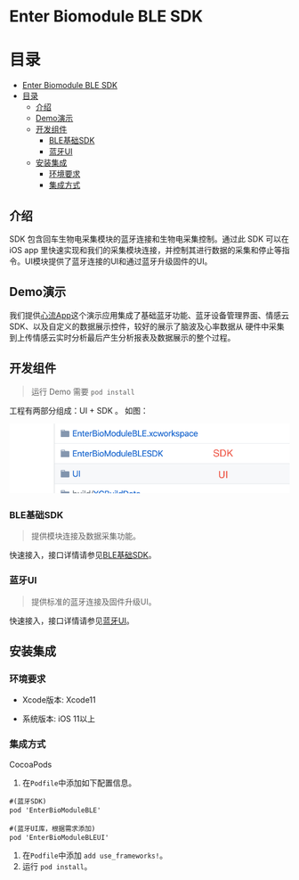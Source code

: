 # Enter Biomodule BLE SDK

# 目录

- [Enter Biomodule BLE SDK](#enter-biomodule-ble-sdk)
- [目录](#%e7%9b%ae%e5%bd%95)
  - [介绍](#%e4%bb%8b%e7%bb%8d)
  - [Demo演示](#demo%e6%bc%94%e7%a4%ba)
  - [开发组件](#%e5%bc%80%e5%8f%91%e7%bb%84%e4%bb%b6)
    - [BLE基础SDK](#ble%e5%9f%ba%e7%a1%80sdk)
    - [蓝牙UI](#%e8%93%9d%e7%89%99ui)
  - [安装集成](#%e5%ae%89%e8%a3%85%e9%9b%86%e6%88%90)
    - [环境要求](#%e7%8e%af%e5%a2%83%e8%a6%81%e6%b1%82)
    - [集成方式](#%e9%9b%86%e6%88%90%e6%96%b9%e5%bc%8f)

## 介绍

SDK 包含回车生物电采集模块的蓝牙连接和生物电采集控制。通过此 SDK 可以在 iOS app 里快速实现和我们的采集模块连接，并控制其进行数据的采集和停止等指令。UI模块提供了蓝牙连接的UI和通过蓝牙升级固件的UI。

## Demo演示

我们提供[心流App](https://github.com/Entertech/Enter-AffectiveCloud-Demo-iOS.git)这个演示应用集成了基础蓝牙功能、蓝牙设备管理界面、情感云SDK、以及自定义的数据展示控件，较好的展示了脑波及心率数据从 硬件中采集到上传情感云实时分析最后产生分析报表及数据展示的整个过程。

## 开发组件

> 运行 Demo 需要 `pod install` 
 
工程有两部分组成：UI + SDK 。 
如图：

<img src="https://github.com/Entertech/Enter-Biomodule-BLE-iOS-SDK/blob/master/img/1.png?raw=true" width="600">

### BLE基础SDK

> 提供模块连接及数据采集功能。

快速接入，接口详情请参见[BLE基础SDK](EnterBioModuleBLESDK/)。


### 蓝牙UI

> 提供标准的蓝牙连接及固件升级UI。

快速接入，接口详情请参见[蓝牙UI](UI/)。

## 安装集成

### 环境要求

- Xcode版本: Xcode11

- 系统版本: iOS 11以上

### 集成方式

CocoaPods

1. 在`Podfile`中添加如下配置信息。

```
#(蓝牙SDK)
pod 'EnterBioModuleBLE'

#(蓝牙UI库，根据需求添加)
pod 'EnterBioModuleBLEUI' 
```

1. 在`Podfile`中添加 `add use_frameworks!`。
2. 运行 `pod install`。


